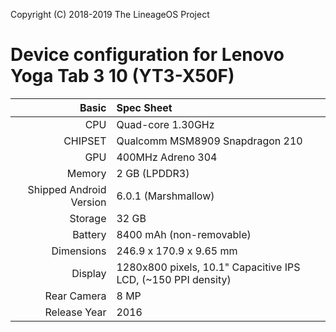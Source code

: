 Copyright (C) 2018-2019 The LineageOS Project

Device configuration for Lenovo Yoga Tab 3 10 (YT3-X50F)
=====================================

Basic   | Spec Sheet
-------:|:-------------------------
CPU     | Quad-core 1.30GHz
CHIPSET | Qualcomm MSM8909 Snapdragon 210
GPU     | 400MHz Adreno 304
Memory  | 2 GB (LPDDR3)
Shipped Android Version | 6.0.1 (Marshmallow)
Storage | 32 GB
Battery | 8400 mAh (non-removable)
Dimensions | 246.9 x 170.9 x 9.65 mm
Display | 1280x800 pixels, 10.1" Capacitive IPS LCD, (~150 PPI density)
Rear Camera  | 8 MP
Release Year | 2016
